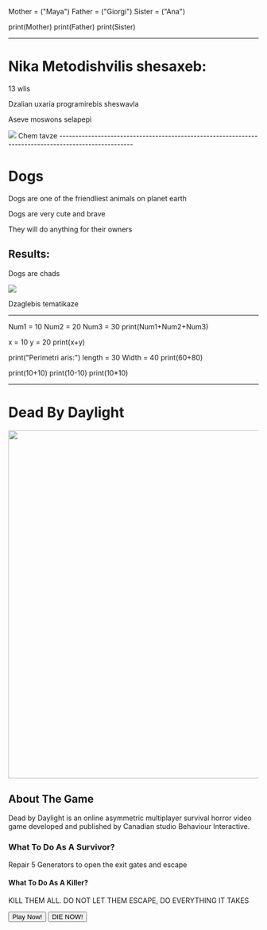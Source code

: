 Mother = ("Maya")
Father = ("Giorgi")
Sister = ("Ana")

print(Mother)
print(Father)
print(Sister)

---------------------

<h1>Nika Metodishvilis shesaxeb:</h1>
<P>13 wlis</P>
<p>Dzalian uxaria programirebis sheswavla</p>
<p>Aseve moswons selapepi</p>
<img src="https://www.earthrangers.com/EN/CA/wp-content/uploads/RingedSeal_FeaturedImage.jpg">
Chem tavze
-----------------------------------------------------------------------------------------------------

<h1>Dogs</h1>
<p>Dogs are one of the friendliest animals on planet earth</p>
<p>Dogs are very cute and brave</p>
<p>They will do anything for their owners</p>
<h2>Results:</h2>
<p>Dogs are chads</p>
<img src="https://pethelpful.com/.image/w_3840,q_auto:good,c_fill,ar_4:3,g_xy_center,x_420,y_208/NDowMDAwMDAwMDAwMDcxODY1/shutterstock_2522073479_1200x800.jpg" width="500">

Dzaglebis tematikaze

---------------------------------------------------------------------------------------------------------------------------------------------------------------------------------------------------

Num1 = 10
Num2 = 20
Num3 = 30
print(Num1+Num2+Num3)

x = 10
y = 20
print(x+y)

print("Perimetri aris:")
length = 30
Width = 40
print(60+80)

print(10+10)
print(10-10)
print(10*10)

-----------------------------------------------------------------------------------------------------------------------------------------------------------------------------------------------------------

<h1>Dead By Daylight</h1>
<img src="./GxoUQHbrinQCjkNmBqwgr7Ij.avif" width="700">
<h2>About The Game</h2>
<p>Dead by Daylight is an online asymmetric multiplayer survival horror video game developed and published by Canadian studio Behaviour Interactive.</p>
<h3>What To Do As A Survivor?</h3>
<p>Repair 5 Generators to open the exit gates and escape</p>
<h4>What To Do As A Killer?</h4>
<p>KILL THEM ALL. DO NOT LET THEM ESCAPE, DO EVERYTHING IT TAKES</p>
<button>Play Now!</button>
<button>DIE NOW!</button>

